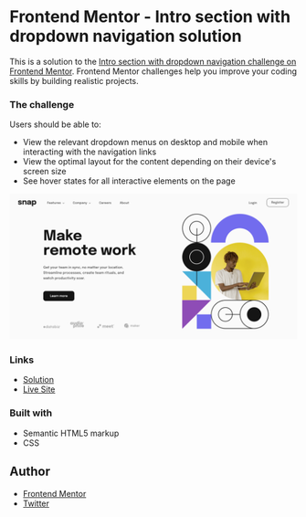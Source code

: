 # Frontend Mentor - Intro section with dropdown navigation solution

This is a solution to the [Intro section with dropdown navigation challenge on Frontend Mentor](https://www.frontendmentor.io/challenges/intro-section-with-dropdown-navigation-ryaPetHE5). Frontend Mentor challenges help you improve your coding skills by building realistic projects. 

### The challenge

Users should be able to:

- View the relevant dropdown menus on desktop and mobile when interacting with the navigation links
- View the optimal layout for the content depending on their device's screen size
- See hover states for all interactive elements on the page

![](./screenshot.png)

### Links

- [Solution](https://your-solution-url.com)
- [Live Site](https://your-live-site-url.com)

### Built with

- Semantic HTML5 markup
- CSS

## Author

- [Frontend Mentor](https://www.frontendmentor.io/profile/lspacka)
- [Twitter](https://www.twitter.com/lspacka)
